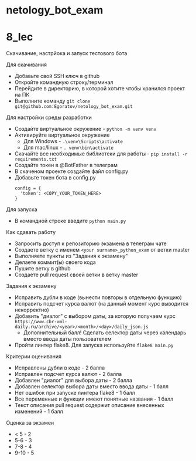 # netology_bot_exam

# 8_lec

Скачивание, настрйока и запуск тестового бота

Для скачивания
* Добавьте свой SSH ключ в github
* Откройте командную строку/терминал
* Перейдите в директорию, в которой хотите чтобы хранился проект на ПК
* Выполните команду ```git clone git@github.com:Egoratov/netology_bot_exam.git```

Для настройки среды разработки
* Создайте виртуальное окружение - ```python -m venv venv```
* Aктивируйте виртуальное окружение
  * Для Windows - ```.\venv\Scripts\activate```
  * Для mac/linux - ```. venv\bin\activate```
* Скачайте все необходимые библиотеки для работы - ```pip install -r requirements.txt```
* Создайте токен в @BotFather в телеграм
* В скаченом проекте создайте файл config.py
* Добавьте токен бота в config.py
  ```
  config = {
    'token': <COPY_YOUR_TOKEN_HERE>
  }
  ```

Для запуска
* В командной строке введите ```python main.py```

Как сдавать работу
* Запросить доступ к репозиторию экзамена в телеграм чате
* Создаете ветку с именем ```<your surname>_python_exam``` от ветки master
* Выполняете пункты из "Задания к экзамену"
* Делаете коммит(ы) своего кода
* Пушите ветку в github
* Создаете pull request своей ветки в ветку master

Задания к экзамену
* Исправить дубли в коде (вынести повторы в отдельную функцию)
* Исправить подсчет курса валют (на данный момент курс выводится некорректно)
* Добавить "диалог" с выбором даты, за которую получаем курс ```https://www.cbr-xml-daily.ru/archive/<year>/<month>/<day>/daily_json.js```
    * Дополнительный балл! Сделать селектор даты через календарь вместо ввода даты пользователем
* Пройти линтер flake8. Для запуска используйте ```flake8 main.py```

Критерии оценивания
* Исправлены дубли в коде - 2 балла
* Исправлен подсчет курса валют - 2 балла
* Добавлен "диалог" для выбора даты - 2 балла
* Добавлен селектор выбора даты вместо ввода даты - 1 балл
* Нет ошибок при запуске линтера flake8 - 1 балл
* Все переменные и функции имеют понятные названия - 1 балл
* Текст описания pull request содержит описание внесенных изменений - 1 балл

Оценка за экзамен
* < 5 - 2
* 5-6 - 3
* 7-8 - 4
* 9-10 - 5
